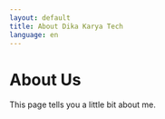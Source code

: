 ```yaml
---
layout: default
title: About Dika Karya Tech
language: en
---
```

# About Us

This page tells you a little bit about me.